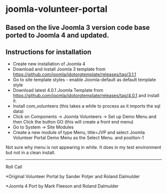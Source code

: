 # joomla-volunteer-portal
Based on the live Joomla 3 version code base ported to Joomla 4 and updated.
---------------------------------------------------------------
Instructions for installation
------------------------------
* Create new installation of Joomla 4
* Download and install Joomla 3 template from https://github.com/joomla/jdotorgtemplate/releases/tag/3.1.1
* Go to site template styles - enable Joomla-default as default template style
* Download latest 4.0.1 Joomla Template from https://github.com/joomla/jdotorgtemplate/releases/tag/4.0.1 and install it.
* Install com_volunteers (this takes a while to process as it imports the sql data)
* Click on Components -> Joomla Volunteers -> Set up Demo Menu and then Click the button GO (this will create a front end menu)
* Go to System -> Site Modules 
* Create a new module of type Menu, title=JVP and select Joomla Volunteer Portal Demo Menu as the Select Menu. and position-1 

Not sure why menu is not appearing in white. It does in my test environment but not in a clean install.

---------------------------------------------------------------
Roll Call

*Original Volunteer Portal by Sander Potjer and Roland Dalmulder

*Joomla 4 Port by Mark Fleeson and Roland Dalmulder
